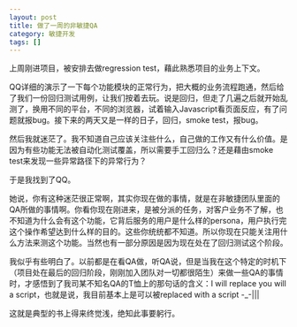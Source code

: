```yaml
---
layout: post
title: 做了一周的非敏捷QA
category: 敏捷开发
tags: []
---
```


上周刚进项目，被安排去做regression test，藉此熟悉项目的业务上下文。
	
QQ详细的演示了一下每个功能模块的正常行为，把大概的业务流程跑通，然后给了我们一份回归测试用例，让我们按着去玩。说是回归，但走了几遍之后就开始乱测了，换用不同的平台，不同的浏览器，试着输入Javascript看页面反应，有了问题就报bug。接下来的两天又是一样的日子，回归，smoke test，报bug。
	
然后我就迷茫了。我不知道自己应该关注些什么，自己做的工作又有什么价值。是因为有些功能无法被自动化测试覆盖，所以需要手工回归么？还是藉由smoke test来发现一些异常路径下的异常行为？
	
于是我找到了QQ。
	
她说，你有这种迷茫很正常啊，其实你现在做的事情，就是在非敏捷团队里面的QA所做的事情啊。你看你现在刚进来，是被分派的任务，对客户业务不了解，也不知道为什么会有这个功能，它背后服务的用户是什么样的persona，用户执行完这个操作希望达到什么样的目的。这些你统统都不知道。所以你现在只能关注用什么方法来测这个功能。当然也有一部分原因是因为现在处在了回归测试这个阶段。
	
我似乎有些明白了。以前都是在看QA做，听QA说，但是当我在这个特定的时机下（项目处在最后的回归阶段，刚刚加入团队对一切都很陌生）来做一些QA的事情时，才感悟到了我司某不知名QA的T恤上的那句话的含义：I will replace you will a script，也就是说，我目前基本上是可以被replaced with a script -_-|||
	
这就是典型的书上得来终觉浅，绝知此事要躬行。